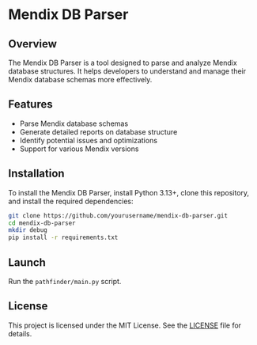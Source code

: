# Mendix DB Parser

## Overview
The Mendix DB Parser is a tool designed to parse and analyze Mendix database structures. It helps developers to understand and manage their Mendix database schemas more effectively.

## Features
- Parse Mendix database schemas
- Generate detailed reports on database structure
- Identify potential issues and optimizations
- Support for various Mendix versions

## Installation
To install the Mendix DB Parser, install Python 3.13+, clone this repository, and install the required dependencies:

```bash
git clone https://github.com/yourusername/mendix-db-parser.git
cd mendix-db-parser
mkdir debug
pip install -r requirements.txt
```

## Launch
Run the `pathfinder/main.py` script.

## License
This project is licensed under the MIT License. See the [LICENSE](LICENSE) file for details.
